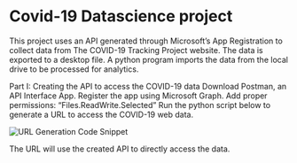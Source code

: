 # Covid-19 Datascience project

This project uses an API generated through Microsoft’s App Registration to collect data from The COVID-19 Tracking Project website. The data is exported to a desktop file. A python program imports the data from the local drive to be processed for analytics.

Part I: Creating the API to access the COVID-19 data
Download Postman, an API Interface App.
Register the app using Microsoft Graph.
Add proper permissions: “Files.ReadWrite.Selected”
Run the python script below to generate a URL to access the COVID-19 web data.

![URL Generation Code Snippet](/Users/lizgarcia/Desktop/ScreenShot2020-08-17at11.58.17PM.png)

The URL will use the created API to directly access the data.

